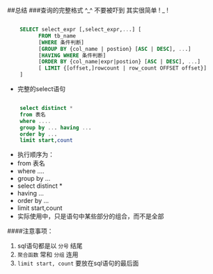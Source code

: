 ##总结
###查询的完整格式 ^_^ 不要被吓到 其实很简单 ! _ !  
```sql 

	SELECT select_expr [,select_expr,...] [      
	      FROM tb_name
	      [WHERE 条件判断]
	      [GROUP BY {col_name | postion} [ASC | DESC], ...] 
	      [HAVING WHERE 条件判断]
	      [ORDER BY {col_name|expr|postion} [ASC | DESC], ...]
	      [ LIMIT {[offset,]rowcount | row_count OFFSET offset}]
	]
```

* 完整的select语句 

```sql

	select distinct *
	from 表名
	where ....
	group by ... having ...
	order by ...
	limit start,count 
```

* 执行顺序为： 
 * from 表名 
 * where .... 
 * group by ... 
 * select distinct * 
 * having ... 
 * order by ... 
 * limit start,count 
* 实际使用中，只是语句中某些部分的组合，而不是全部  


####注意事项：
1. sql语句都是以 `分号` 结尾
2. `聚合函数` 常和 `分组` 连用
3. `limit start, count` 要放在sql语句的最后面